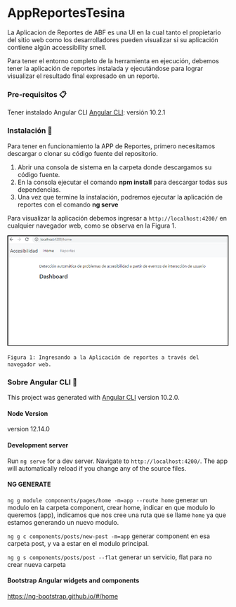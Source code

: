 # AppReportesTesina
La Aplicacion de Reportes de ABF es una UI en la cual tanto el propietario del sitio web como los desarrolladores pueden visualizar si su aplicación contiene algún accessibility smell.

Para tener el entorno completo de la herramienta en ejecución, debemos tener la aplicación de reportes instalada y ejecutándose para lograr visualizar el resultado final expresado en un reporte.

### Pre-requisitos 📋
Tener instalado Angular CLI
[Angular CLI](https://angular.io/guide/setup-local): versión 10.2.1

### Instalación 🔧
Para tener en funcionamiento la APP de Reportes, primero necesitamos descargar o clonar su código fuente del repositorio.

1. Abrir una consola de sistema en la carpeta donde descargamos su código fuente.
2. En la consola ejecutar el comando **npm install** para descargar todas sus dependencias.
3. Una vez que termine la instalación, podremos ejecutar la aplicación de reportes con el comando **ng serve**

Para visualizar la aplicación debemos ingresar a `http://localhost:4200/` en cualquier navegador web, como se observa en la Figura 1.

![](img1.png)
```
Figura 1: Ingresando a la Aplicación de reportes a través del navegador web.
```



### Sobre Angular CLI 🚀
This project was generated with [Angular CLI](https://github.com/angular/angular-cli) version 10.2.0.

#### Node Version
version 12.14.0

#### Development server

Run `ng serve` for a dev server. Navigate to `http://localhost:4200/`. The app will automatically reload if you change any of the source files.

#### NG GENERATE

`ng g module components/pages/home -m=app --route home`
generar un modulo en la carpeta component, crear home, indicar en que modulo lo queremos (app), indicamos que nos cree una ruta que se llame `home` ya que estamos generando un nuevo modulo.

`ng g c components/posts/new-post -m=app`
generar component en esa carpeta post, y va a estar en el modulo principal.

`ng g s components/posts/post --flat`
generar un servicio, flat para no crear nueva carpeta

#### Bootstrap Angular widgets and components 
https://ng-bootstrap.github.io/#/home